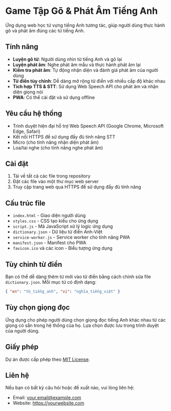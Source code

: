 # Game Tập Gõ & Phát Âm Tiếng Anh

Ứng dụng web học từ vựng tiếng Anh tương tác, giúp người dùng thực hành gõ và phát âm đúng các từ tiếng Anh.

## Tính năng

- **Luyện gõ từ**: Người dùng nhìn từ tiếng Anh và gõ lại
- **Luyện phát âm**: Nghe phát âm mẫu và thực hành phát âm lại
- **Kiểm tra phát âm**: Tự động nhận diện và đánh giá phát âm của người dùng
- **Từ điển tùy chỉnh**: Dễ dàng mở rộng từ điển với nhiều cấp độ khác nhau
- **Tích hợp TTS & STT**: Sử dụng Web Speech API cho phát âm và nhận diện giọng nói
- **PWA**: Có thể cài đặt và sử dụng offline

## Yêu cầu hệ thống

- Trình duyệt hiện đại hỗ trợ Web Speech API (Google Chrome, Microsoft Edge, Safari)
- Kết nối HTTPS để sử dụng đầy đủ tính năng STT
- Micro (cho tính năng nhận diện phát âm)
- Loa/tai nghe (cho tính năng nghe phát âm)

## Cài đặt

1. Tải về tất cả các file trong repository
2. Đặt các file vào một thư mục web server
3. Truy cập trang web qua HTTPS để sử dụng đầy đủ tính năng

## Cấu trúc file

- `index.html` - Giao diện người dùng
- `styles.css` - CSS tạo kiểu cho ứng dụng
- `script.js` - Mã JavaScript xử lý logic ứng dụng
- `dictionary.json` - Dữ liệu từ điển Anh-Việt
- `service-worker.js` - Service worker cho tính năng PWA
- `manifest.json` - Manifest cho PWA
- `favicon.ico` và các icon - Biểu tượng ứng dụng

## Tùy chỉnh từ điển

Bạn có thể dễ dàng thêm từ mới vào từ điển bằng cách chỉnh sửa file `dictionary.json`. Mỗi mục từ có định dạng:

```json
{ "en": "từ_tiếng_anh", "vi": "nghĩa_tiếng_việt" }
```

## Tùy chọn giọng đọc

Ứng dụng cho phép người dùng chọn giọng đọc tiếng Anh khác nhau từ các giọng có sẵn trong hệ thống của họ. Lựa chọn được lưu trong trình duyệt của người dùng.

## Giấy phép

Dự án được cấp phép theo [MIT License](LICENSE).

## Liên hệ

Nếu bạn có bất kỳ câu hỏi hoặc đề xuất nào, vui lòng liên hệ:

- Email: your.email@example.com
- Website: https://yourwebsite.com
